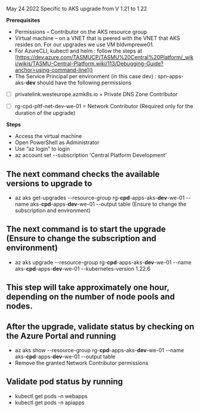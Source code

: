 May 24 2022 
Specific to AKS upgrade from V 1.21 to 1.22

**Prerequisites**
- Permissions – Contributor on the AKS resource group 
- Virtual machine – on a VNET that is peered with the VNET that AKS resides on. For our upgrades we use VM bldvmprewe01.
- For AzureCLI, kubectl and helm : follow the steps at [https://dev.azure.com/TASMUCP/TASMU%20Central%20Platform/_wiki/wikis/TASMU-Central-Platform.wiki/113/Debugging-Guide?anchor=using-command-line]()
- The Service Principal per environment (in this case dev) : spn-apps-aks-**dev** should have the following permissions
- [ ] privatelink.westeurope.azmk8s.io = Private DNS Zone Contributor
- [ ] rg-cpd-pltf-net-dev-we-01 = Network Contributor (Required only for the duration of the upgrade)


**Steps**
- Access the virtual machine
- Open PowerShell as Administrator
- Use “az login” to login
- az account set --subscription 'Central Platform Development'
## The next command checks the available versions to upgrade to 
- az aks get-upgrades --resource-group rg-**cpd**-apps-aks-**dev**-we-01 --name aks-**cpd**-apps-**dev**-we-01 --output table (Ensure to change the subscription and environment) 
## The next command is to start the upgrade (Ensure to change the subscription and environment)
- az aks upgrade --resource-group rg-**cpd**-apps-aks-**dev**-we-01 --name aks-**cpd**-apps-**dev**-we-01 --kubernetes-version 1.22.6
## This step will take approximately one hour, depending on the number of node pools and nodes. 
## After the upgrade, validate status by checking on the Azure Portal and running
- az aks show --resource-group rg-**cpd**-apps-aks-**dev**-we-01 --name aks-**cpd**-apps-**dev**-we-01 --output table
- Remove the granted Network Contributor permissions
## Validate pod status by running 
- kubectl get pods -n webapps
- kubectl get pods -n apiapps






